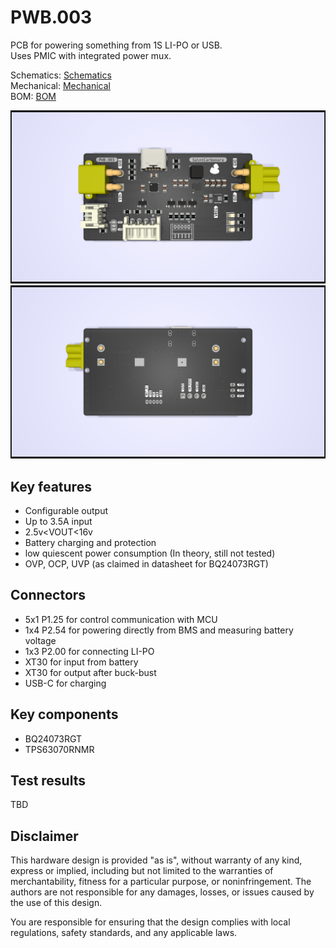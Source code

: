 # PWB.003

PCB for powering something from 1S LI-PO or USB.  
Uses PMIC with integrated power mux.

Schematics: [Schematics](plots/PWB.003.pdf)  
Mechanical: [Mechanical](plots/PWB.003__Assembly.pdf)  
BOM: [BOM](production/bom.csv)

![top view of pcb](PWB.003.png)
![bottom view of pcb](PWB.003_BOT.png)

## Key features

- Configurable output
- Up to 3.5A input
- 2.5v\<VOUT\<16v
- Battery charging and protection
- low quiescent power consumption (In theory, still not tested)
- OVP, OCP, UVP (as claimed in datasheet for BQ24073RGT)

## Connectors

- 5x1 P1.25 for control communication with MCU
- 1x4 P2.54 for powering directly from BMS and measuring battery voltage
- 1x3 P2.00 for connecting LI-PO
- XT30 for input from battery
- XT30 for output after buck-bust
- USB-C for charging

## Key components

- BQ24073RGT
- TPS63070RNMR

## Test results

TBD

## Disclaimer

This hardware design is provided "as is", without warranty of any kind, express or implied, including but not limited to the warranties of merchantability, fitness for a particular purpose, or noninfringement. The authors are not responsible for any damages, losses, or issues caused by the use of this design.

You are responsible for ensuring that the design complies with local regulations, safety standards, and any applicable laws.
